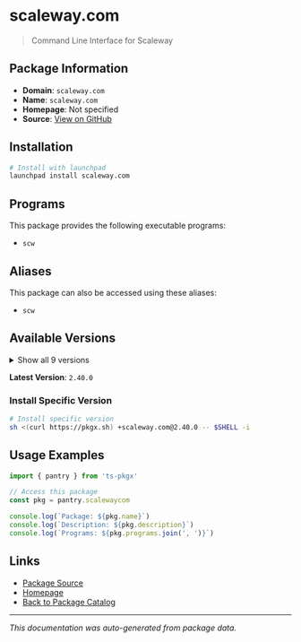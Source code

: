 # scaleway.com

> Command Line Interface for Scaleway

## Package Information

- **Domain**: `scaleway.com`
- **Name**: `scaleway.com`
- **Homepage**: Not specified
- **Source**: [View on GitHub](https://github.com/pkgxdev/pantry/tree/main/projects/scaleway.com/package.yml)

## Installation

```bash
# Install with launchpad
launchpad install scaleway.com
```

## Programs

This package provides the following executable programs:

- `scw`

## Aliases

This package can also be accessed using these aliases:

- `scw`

## Available Versions

<details>
<summary>Show all 9 versions</summary>

- `2.40.0`, `2.39.0`, `2.38.0`, `2.37.0`, `2.36.0`
- `2.35.0`, `2.34.0`, `2.33.0`, `2.32.1`

</details>

**Latest Version**: `2.40.0`

### Install Specific Version

```bash
# Install specific version
sh <(curl https://pkgx.sh) +scaleway.com@2.40.0 -- $SHELL -i
```

## Usage Examples

```typescript
import { pantry } from 'ts-pkgx'

// Access this package
const pkg = pantry.scalewaycom

console.log(`Package: ${pkg.name}`)
console.log(`Description: ${pkg.description}`)
console.log(`Programs: ${pkg.programs.join(', ')}`)
```

## Links

- [Package Source](https://github.com/pkgxdev/pantry/tree/main/projects/scaleway.com/package.yml)
- [Homepage](#)
- [Back to Package Catalog](../package-catalog.md)

---

*This documentation was auto-generated from package data.*

